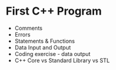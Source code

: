 # First C++ Program

-   Comments
-   Errors
-   Statements & Functions
-   Data Input and Output
-   Coding exercise - data output
-   C++ Core vs Standard Library vs STL
